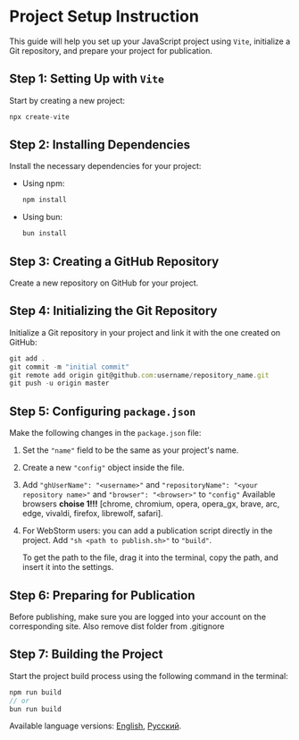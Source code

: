
# Project Setup Instruction

This guide will help you set up your JavaScript project using `Vite`, initialize a Git repository, and prepare your project for publication.

## Step 1: Setting Up with `Vite`

Start by creating a new project:
```js
npx create-vite
```

## Step 2: Installing Dependencies

Install the necessary dependencies for your project:

- Using npm:
  ```js
  npm install
  ```
- Using bun:
  ```js
  bun install
  ```

## Step 3: Creating a GitHub Repository

Create a new repository on GitHub for your project.

## Step 4: Initializing the Git Repository

Initialize a Git repository in your project and link it with the one created on GitHub:
```js
git add .
git commit -m "initial commit"
git remote add origin git@github.com:username/repository_name.git
git push -u origin master
```

## Step 5: Configuring `package.json`

Make the following changes in the `package.json` file:

1. Set the `"name"` field to be the same as your project's name.
2. Create a new `"config"` object inside the file.
4. Add `"ghUserName": "<username>"` and `"repositoryName": "<your repository name>"` and `"browser": "<browser>"` to `"config"` Available browsers **choise 1!!!** [chrome, chromium, opera, opera_gx, brave, arc, edge, vivaldi, firefox, librewolf, safari].
5. For WebStorm users: you can add a publication script directly in the project. Add `"sh <path to publish.sh>"` to `"build"`.

   To get the path to the file, drag it into the terminal, copy the path, and insert it into the settings.

## Step 6: Preparing for Publication

Before publishing, make sure you are logged into your account on the corresponding site. Also remove dist folder from .gitignore

## Step 7: Building the Project

Start the project build process using the following command in the terminal:
```js
npm run build 
// or
bun run build
```

Available language versions: [English](README.md), [Русский](README_RU.md).
